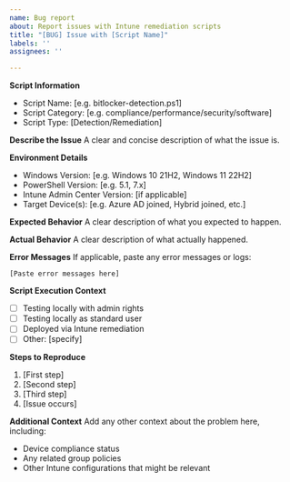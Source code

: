 ```yaml
---
name: Bug report
about: Report issues with Intune remediation scripts
title: "[BUG] Issue with [Script Name]"
labels: ''
assignees: ''

---
```


**Script Information**
- Script Name: [e.g. bitlocker-detection.ps1]
- Script Category: [e.g. compliance/performance/security/software]
- Script Type: [Detection/Remediation]

**Describe the Issue**
A clear and concise description of what the issue is.

**Environment Details**
- Windows Version: [e.g. Windows 10 21H2, Windows 11 22H2]
- PowerShell Version: [e.g. 5.1, 7.x]
- Intune Admin Center Version: [if applicable]
- Target Device(s): [e.g. Azure AD joined, Hybrid joined, etc.]

**Expected Behavior**
A clear description of what you expected to happen.

**Actual Behavior**
A clear description of what actually happened.

**Error Messages**
If applicable, paste any error messages or logs:
```
[Paste error messages here]
```

**Script Execution Context**
- [ ] Testing locally with admin rights
- [ ] Testing locally as standard user
- [ ] Deployed via Intune remediation
- [ ] Other: [specify]

**Steps to Reproduce**
1. [First step]
2. [Second step]
3. [Third step]
4. [Issue occurs]

**Additional Context**
Add any other context about the problem here, including:
- Device compliance status
- Any related group policies
- Other Intune configurations that might be relevant

